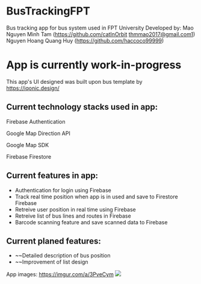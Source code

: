 # BusTrackingFPT
Bus tracking app for bus system used in FPT University
Developed by:
 Mao Nguyen Minh Tam (https://github.com/catInOrbit thmmao2017@gmail.com1)
 Nguyen Hoang Quang Huy (https://github.com/haccoco99999)

# App is currently work-in-progress #
This app's UI designed was built upon bus template by https://iqonic.design/

## Current technology stacks used in app:
Firebase Authentication

Google Map Direction API

Google Map SDK

Firebase Firestore

## Current features in app:
 * Authentication for login using Firebase
 * Track real time position when app is in used and save to Firestore Firebase
 * Retreive user position in real time using Firebase
 * Retreive list of bus lines and routes in Firebase
 * Barcode scanning feature and save scanned data to Firebase

## Current planed features:
 * ~~Detailed description of bus position
 * ~~Improvement of list design

App images:
https://imgur.com/a/3PveCym
![](https://i.imgur.com/milw0zs.png) 
